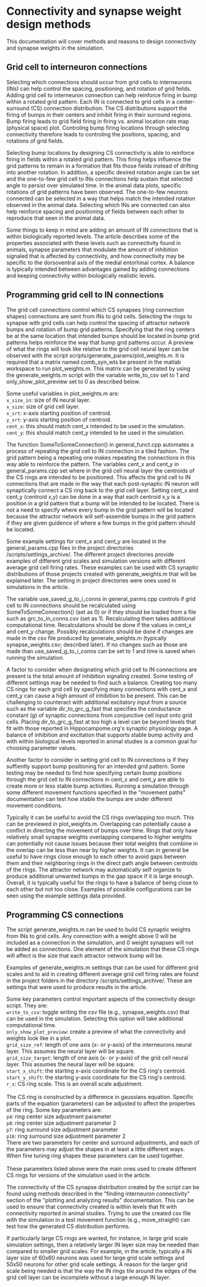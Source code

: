 Connectivity and synapse weight design methods
==============================================

This documentation will cover methods and reasons to design connectivity and synapse weights in the simulation.

## Grid cell to interneuron connections

Selecting which connections should occur from grid cells to interneurons (INs) can help control the spacing, positioning, and rotation of grid feilds. Adding grid cell to interneuron connection can help reinforce firing in bump within a rotated grid pattern. Each IN is connected to grid cells in a center-surround (CS) connection distribution. The CS distributions support the firing of bumps in their centers and inhibit firing in their surround regions. Bump firing leads to grid field firing in firing vs. animal location rate map (physical space) plot. Controling bump firing locations through selecting connectivity therefore leads to controling the positions, spacing, and rotations of grid fields.

Selecting bump locations by designing CS connectivity is able to reinforce firing in fields within a rotated grid pattern. This firing helps influence the grid patterns to remain in a formation that fits those fields instead of drifting into another rotation. In addition, a specific desired rotation angle can be set and the one-to-few grid cell to INs connections help sustain that selected angle to persist over simulated time. In the animal data plots, specific rotations of grid patterns have been observed. The one-to-few neurons connected can be selected in a way that helps match the intended rotation observed in the animal data. Selecting which INs are connected can also help reinforce spacing and positioning of fields between each other to reproduce that seen in the animal data.

Some things to keep in mind are adding an amount of IN connections that is within biologically reported levels. The article describes some of the properties associated with these levels such as connectivity found in animals, synapse parameters that modulate the amount of inhibition signaled that is affected by connectivity, and how connectivity may be specific to the dorsoventral axis of the medial entorhinal cortex. A balance is typically intended between advantages gained by adding connections and keeping connectivity within biologically realistic levels.

## Programming grid cell to IN connections

The grid cell connections control which CS synapses (ring connection shapes) connections are sent from INs to grid cells. Selecting the rings to synapse with grid cells can help control the spacing of attractor network bumps and rotation of bump grid patterns. Specifying that the ring centers be at the same location that intended bumps should be located in bump grid patterns helps reinforce the way that bump grid patterns occur. A preview of what the rings will look like relative to the grid cell neural layer can be observed with the script scripts/generate_params/plot_weights.m. It is required that a matrix named comb_syn_wts be present in the matlab workspace to run plot_weights.m. This matrix can be generated by using the generate_weights.m script with the variable write_to_csv set to 1 and only_show_plot_preview set to 0 as described below.

Some useful variables in plot_weights.m are:
<br>`x_size_in`: size of IN neural layer.
<br>`x_size`: size of grid cell layer.
<br>`x_srt`: x-axis starting position of centroid.
<br>`y_srt`: y-axis starting position of centroid.
<br>`cent_x`: this should match cent_x intended to be used in the simulation.
<br>`cent_y`: this should match cent_y intended to be used in the simulation.

The function SomeToSomeConnection() in general_funct.cpp automates a process of repeating the grid cell to IN connection in a tiled fashion. The grid pattern being a repeating one makes repeating the connections in this way able to reinforce the pattern. The variables cent_x and cent_y in general_params.cpp set where in the grid cell neural layer the centroids of the CS rings are intended to be positioned. This affects the grid cell to IN connections that are made in the way that each post-synaptic IN neuron will synaptically connect a CS ring back to the grid cell layer. Setting cent_x and cent_y (centroid x,y) can be done in a way that each centroid x,y is a position in a grid pattern that a bump will be intended to be located. There is not a need to specify where every bump in the grid pattern will be located because the attractor network will self-assemble bumps in the grid pattern if they are given guidence of where a few bumps in the grid pattern should be located.

Some example settings for cent_x and cent_y are located in the general_params.cpp files in the project directories /scripts/settings_archive/. The different project directories provide examples of different grid scales and simulation versions with different average grid cell firing rates. These examples can be used with CS synaptic distributions of those projects created with generate_weights.m that will be explained later. The setting in project directories were ones used in simulations in the article.

The variable use_saved_g_to_i_conns in general_parms.cpp controls if grid cell to IN connections should be recalculated using SomeToSomeConnection() (set as 0) or if they should be loaded from a file such as grc_to_in_conns.csv (set as 1). Recalculating them takes additional computational time. Recalculations should be done if the values in cent_x and cent_y change. Possibly recalculations should be done if changes are made in the csv file produced by generate_weights.m (typically synapse_weights.csv; described later). If no changes such as those are made than use_saved_g_to_i_conns can be set to 1 and time is saved when running the simulation.

A factor to consider when designating which grid cell to IN connections are present is the total amount of inhibition signaling created. Some testing of different settings may be needed to find such a balance. Creating too many CS rings for each grid cell by specifying many connections with cent_x and cent_y can cause a high amount of inhibition to be present. This can be challenging to counteract with additional excitatory input from a source such as the variable dir_to_grc_g_fast that specifies the conductance constant (g) of synaptic connections from conjunctive cell input onto grid cells. Placing dir_to_grc_g_fast at too high a level can be beyond levels that fit with those reported in Hippocampome.org's synaptic physiology page. A balance of inhibition and excitation that supports stable bump activity and with within biological levels reported in animal studies is a common goal for choosing parameter values.

Another factor to consider in setting grid cell to IN connections is if they suffiently support bump positioning for an intended grid pattern. Some testing may be needed to find how specifying certain bump positions through the grid cell to IN connections in cent_x and cent_y are able to create more or less stable bump activities. Running a simulation through some different movement functions specified in the "movement paths" documentation can test how stable the bumps are under different movement conditions.

Typically it can be useful to avoid the CS rings overlapping too much. This can be previewed in plot_weights.m. Overlapping can potentially cause a conflict in directing the movement of bumps over time. Rings that only have relatively small synapse weights overlapping compared to higher weights can potentially not cause issues because their total weights that combine in the overlap can be less than near by higher weights. It can in general be useful to have rings close enough to each other to avoid gaps between them and their neighboring rings in the direct path angle between centroids of the rings. The attractor network may automatically self organize to produce additional unwanted bumps in the gap space if it is large enough. Overall, it is typically useful for the rings to have a balance of being close to each other but not too close. Examples of possible configurations can be seen using the example settings data provided.

## Programming CS connections

The script generate_weights.m can be used to build CS synaptic weights from INs to grid cells. Any connection with a weight above 0 will be included as a connection in the simulation, and 0 weight synapses will not be added as connections. One element of the simulation that these CS rings will affect is the size that each attractor network bump will be.

Examples of generate_weights.m settings that can be used for different grid scales and to aid in creating different average grid cell firing rates are found in the project folders in the directory /scripts/settings_archive/. These are settings that were used to produce results in the article.

Some key parameters control important aspects of the connectivity design script. They are:
<br>`write_to_csv`: toggle writing the csv file (e.g., synapse_weights.csv) that can be used in the simulation. Selecting this option will take additional computational time.
<br>`only_show_plot_preview`: create a preview of what the connectivity and weights look like in a plot.
<br>`grid_size_ref`: length of one axis (x- or y-axis) of the interneurons neural layer. This assumes the neural layer will be square.
<br>`grid_size_target`: length of one axis (x- or y-axis) of the grid cell neural layer. This assumes the neural layer will be square.
<br>`start_x_shift`: the starting x-axis coordinate for the CS ring's centroid.
<br>`start_y_shift`: the starting y-axis coordinate for the CS ring's centroid.
<br>`r_s`: CS ring scale. This is an overall scale adjustment.
<br>
<br>The CS ring is constructed by a difference in gaussians equation. Specific parts of the equation (parameters) can be adjusted to affect the properties of the ring. Some key parameters are:
<br>`p4`: ring center size adjustment parameter
<br>`p8`: ring center size adjustment parameter 2
<br>`p7`: ring surround size adjustment parameter
<br>`p16`: ring surround size adjustment parameter 2
<br>There are two parameters for center and surround adjustments, and each of the parameters may adjust the shapes in at least a little different ways. When fine tuning ring shapes these parameters can be used together.
<br>
<br>These parameters listed above were the main ones used to create different CS rings for versions of the simulation used in the article.

The connectivity of the CS synapse distribution created by the script can be found using methods described in the "finding interneuron connectivity" section of the "plotting and analyzing results" documentation. This can be used to ensure that connectivity created is within levels that fit with connectivity reported in animal studies. Trying to use the created csv file with the simulation in a test movement function (e.g., move_straight) can test how the generated CS distribution performs.

If particularly large CS rings are wanted, for instance, in large grid scale simulation settings, then a relatively larger IN layer size may be needed than compared to smaller grid scales. For example, in the article, typically a IN layer size of 60x60 neurons was used for large grid scale settings and 50x50 neurons for other grid scale settings. A reason for the larger grid scale being needed is that the way the IN rings tile around the edges of the grid cell layer can be incomplete without a large enough IN layer.